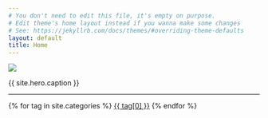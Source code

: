 ```yaml
---
# You don't need to edit this file, it's empty on purpose.
# Edit theme's home layout instead if you wanna make some changes
# See: https://jekyllrb.com/docs/themes/#overriding-theme-defaults
layout: default
title: Home
---
```

<div class="hero">
  <img src="{{ site.baseurl }}{{ site.hero.image }}"/>
  <p>{{ site.hero.caption }}</p>
</div>


---
<div class="tags-expo-list">
    {% for tag in site.categories %}
    <a href="/blog/tags/#{{ tag[0] | slugify }}" class="post-tag">{{ tag[0] }}</a>
    {% endfor %}
</div>	
